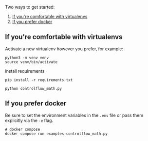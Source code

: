 Two ways to get started:

1. [If you're comfortable with virtualenvs](#if-youre-comfortable-with-virtualenvs)
2. [If you prefer docker](#if-you-prefer-docker)

## If you're comfortable with virtualenvs

Activate a new virtualenv however you prefer, for example:

```
python3 -m venv venv
source venv/bin/activate
```

install requirements

```
pip install -r requirements.txt
```

```
python controlflow_math.py
```

## If you prefer docker
Be sure to set the environment variables in the `.env` file or pass them explicitly via the `-e` flag.
```
# docker compose
docker compose run examples controlflow_math.py
```
